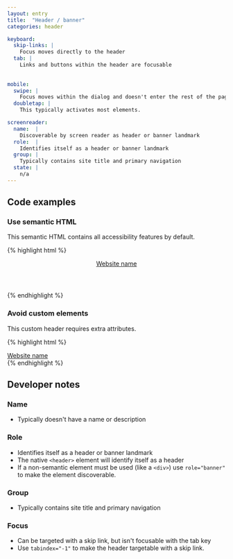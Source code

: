 ```yaml
---
layout: entry
title:  "Header / banner"
categories: header

keyboard:
  skip-links: |
    Focus moves directly to the header
  tab: |
    Links and buttons within the header are focusable
    
     
mobile:
  swipe: |
    Focus moves within the dialog and doesn't enter the rest of the page.
  doubletap: |
    This typically activates most elements.

screenreader:
  name:  |
    Discoverable by screen reader as header or banner landmark
  role:  |
    Identifies itself as a header or banner landmark
  group: |
    Typically contains site title and primary navigation
  state: |
    n/a
---
```


## Code examples

### Use semantic HTML
This semantic HTML contains all accessibility features by default.

{% highlight html %}
<header tabindex="-1" id="header">
  <a href="/">Website name</a>
</header>
{% endhighlight %}

### Avoid custom elements
This custom header requires extra attributes.

{% highlight html %}
<div role="banner" tabindex="-1" id="header">
  <a href="/">Website name</a>
</div>
{% endhighlight %}

## Developer notes

### Name
- Typically doesn't have a name or description

### Role

- Identifies itself as a header or banner landmark
- The native `<header>` element will identify itself as a header
- If a non-semantic element must be used (like a `<div>`) use `role="banner"` to make the element discoverable.

### Group

-   Typically contains site title and primary navigation

### Focus

- Can be targeted with a skip link, but isn't focusable with the tab key
- Use `tabindex="-1"` to make the header targetable with a skip link.



